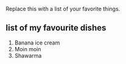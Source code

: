 Replace this with a list of your favorite things.
## list of my favourite dishes
1. Banana ice cream
2. Moin moin
3. Shawarma
